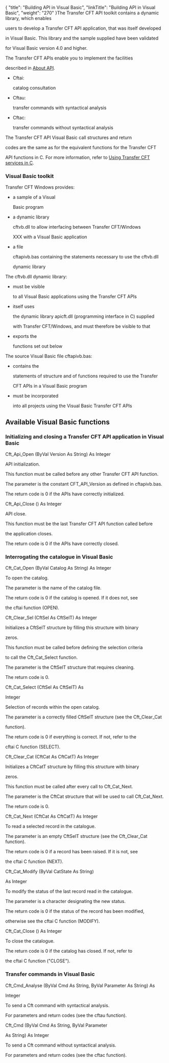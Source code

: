 {
    "title": "Building  API in Visual Basic",
    "linkTitle": "Building API in Visual Basic",
    "weight": "270"
}The Transfer CFT API toolkit contains a dynamic library, which enables
users to develop a Transfer CFT API application, that was itself developed
in Visual Basic. This library and the sample supplied have been validated
for Visual Basic version 4.0 and higher.

The Transfer CFT APIs enable you to implement the facilities
described in [About API](../../../../app_integration_intro/using_apis).

-   Cftai:
    catalog consultation
-   Cftau:
    transfer commands with syntactical analysis
-   Cftac:
    transfer commands without syntactical analysis

The Transfer CFT API Visual Basic call structures and return
codes are the same as for the equivalent functions for the Transfer CFT
API functions in C. For more information, refer to [Using Transfer CFT services in C](../../../../app_integration_intro/using_apis/using_cft_services_in_c).

### Visual Basic toolkit

Transfer CFT Windows provides:

-   a sample of a Visual
    Basic program
-   a dynamic library
    cftvb.dll to allow interfacing between Transfer CFT/Windows
    XXX with a Visual Basic application
-   a file
    cftapivb.bas containing the statements necessary to use the cftvb.dll
    dynamic library

The cftvb.dll dynamic library:

-   must be visible
    to all Visual Basic applications using the Transfer CFT APIs
-   itself uses
    the dynamic library apicft.dll (programming interface in C) supplied
    with Transfer CFT/Windows, and must therefore be visible to that
-   exports the
    functions set out below

The source Visual Basic file cftapivb.bas:

-   contains the
    statements of structure and of functions required to use the Transfer
    CFT APIs in a Visual Basic program
-   must be incorporated
    into all projects using the Visual Basic Transfer CFT APIs

## Available Visual Basic functions

### Initializing and closing a Transfer CFT API application in Visual Basic

Cft\_Api\_Open (ByVal Version As String) As Integer

API initialization.

This function must be called before any other Transfer CFT API function.

The parameter is the constant CFT\_API\_Version as defined in cftapivb.bas.

The return code is 0 if the APIs have correctly initialized.

Cft\_Api\_Close () As Integer

API close.

This function must be the last Transfer CFT API function called before
the application closes.

The return code is 0 if the APIs have correctly closed.

### Interrogating the catalogue in Visual Basic

Cft\_Cat\_Open (ByVal Catalog As String) As Integer

To open the catalog.

The parameter is the name of the catalog file.

The return code is 0 if the catalog is opened. If it does not, see
the cftai function (OPEN).

Cft\_Clear\_Sel (CftSel As CftSelT) As Integer

Initializes a CftSelT structure by filling this structure with binary
zeros.

This function must be called before defining the selection criteria
to call the Cft\_Cat\_Select function.

The parameter is the CftSelT structure that requires cleaning.

The return code is 0.

Cft\_Cat\_Select (CftSel As CftSelT) As
Integer

Selection of records within the open catalog.

The parameter is a correctly filled CftSelT structure (see the Cft\_Clear\_Cat
function).

The return code is 0 if everything is correct. If not, refer to the
cftai C function (SELECT).

Cft\_Clear\_Cat (CftCat As CftCatT) As Integer

Initializes a CftCatT structure by filling this structure with binary
zeros.

This function must be called after every call to Cft\_Cat\_Next.

The parameter is the CftCat structure that will be used to call Cft\_Cat\_Next.

The return code is 0.

Cft\_Cat\_Next (CftCat As CftCatT) As Integer

To read a selected record in the catalogue.

The parameter is an empty CftSelT structure (see the Cft\_Clear\_Cat function).

The return code is 0 if a record has been raised. If it is not, see
the cftai C function (NEXT).

Cft\_Cat\_Modify (ByVal CatState As String)
As Integer

To modify the status of the last record read in the catalogue.

The parameter is a character designating the new status.

The return code is 0 if the status of the record has been modified,
otherwise see the cftai C function (MODIFY).

Cft\_Cat\_Close () As Integer

To close the catalogue.

The return code is 0 if the catalog has closed. If not, refer to
the cftai C function ("CLOSE").

### Transfer commands in Visual Basic

Cft\_Cmd\_Analyse (ByVal Cmd As String, ByVal Parameter As String) As
Integer

To send a Cft command with syntactical analysis.

For parameters and return codes (see the cftau function).

Cft\_Cmd (ByVal Cmd As String, ByVal Parameter
As String) As Integer

To send a Cft command without syntactical analysis.

For parameters and return codes (see the cftac function).
